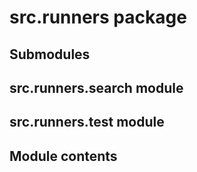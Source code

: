 # src.runners package

## Submodules

## src.runners.search module

## src.runners.test module

## Module contents
